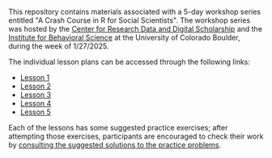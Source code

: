 This repository contains materials associated with a 5-day workshop series entitled "A Crash Course in R for Social Scientists". The workshop series was hosted by the [Center for Research Data and Digital Scholarship](https://www.colorado.edu/crdds/) and the [Institute for Behavioral Science](https://ibs.colorado.edu) at the University of Colorado Boulder, 
during the week of 1/27/2025. 

The individual lesson plans can be accessed through the following links:

* [Lesson 1](https://aranganath24.github.io/IBS_CRDDS_R_crashcourse/session1/r-foundations-session1.html)
* [Lesson 2](https://aranganath24.github.io/IBS_CRDDS_R_crashcourse/session2/session2.html)
* [Lesson 3](https://aranganath24.github.io/IBS_CRDDS_R_crashcourse/session3/session3.html)
* [Lesson 4](https://aranganath24.github.io/IBS_CRDDS_R_crashcourse/session4/session4.html)
* [Lesson 5](https://aranganath24.github.io/IBS_CRDDS_R_crashcourse/session5/session5.html)

Each of the lessons has some suggested practice exercises; after attempting those exercises, participants are encouraged to check their
work by [consulting the suggested solutions to the practice problems](https://aranganath24.github.io/IBS_CRDDS_R_crashcourse/practice-questions-answers/practice-questions-answers.html). 